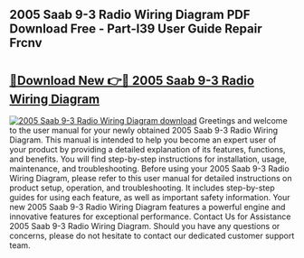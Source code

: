 ## 2005 Saab 9-3 Radio Wiring Diagram PDF Download Free - Part-l39 User Guide Repair Frcnv

# <h2><a href="http://dfrbnj.blite.top/?on=2005+Saab+9-3+Radio+Wiring+Diagram">🔗Download New 👉🔴 2005 Saab 9-3 Radio Wiring Diagram</a></h2>

[![2005 Saab 9-3 Radio Wiring Diagram download](https://i.imgur.com/lujVjoI.png)](http://dfrbnj.blite.top/?on=2005+Saab+9-3+Radio+Wiring+Diagram)
Greetings and welcome to the user manual for your newly obtained 2005 Saab 9-3 Radio Wiring Diagram. This manual is intended to help you become an expert user of your product by providing a detailed explanation of its features, functions, and benefits. You will find step-by-step instructions for installation, usage, maintenance, and troubleshooting. Before using your 2005 Saab 9-3 Radio Wiring Diagram, please refer to this user manual for detailed instructions on product setup, operation, and troubleshooting. It includes step-by-step guides for using each feature, as well as important safety information. Your new 2005 Saab 9-3 Radio Wiring Diagram features a powerful engine and innovative features for exceptional performance. Contact Us for Assistance 2005 Saab 9-3 Radio Wiring Diagram. Should you have any questions or concerns, please do not hesitate to contact our dedicated customer support team.
